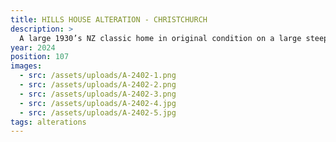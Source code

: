 ```yaml
---
title: HILLS HOUSE ALTERATION - CHRISTCHURCH
description: >
  A large 1930’s NZ classic home in original condition on a large steep site down a prestigious Christchurch hillside avenue. The brief consisted of more open plan living, more expansive glazing, a large wrap around deck with views over the city and a new Bedroom with deck providing a new link to the rear of the site. A new detached, self-contained studio nestled amongst the trees with its own character is also provided. All totalling a design which maximises the site and pays respect to the design heritage of the existing house
year: 2024
position: 107
images:
  - src: /assets/uploads/A-2402-1.png
  - src: /assets/uploads/A-2402-2.png
  - src: /assets/uploads/A-2402-3.png
  - src: /assets/uploads/A-2402-4.jpg
  - src: /assets/uploads/A-2402-5.jpg
tags: alterations
---
```

